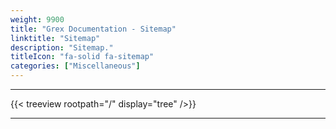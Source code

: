 ```yaml
---
weight: 9900
title: "Grex Documentation - Sitemap"
linktitle: "Sitemap"
description: "Sitemap."
titleIcon: "fa-solid fa-sitemap"
categories: ["Miscellaneous"]
---
```


---

{{< treeview
    rootpath="/"
    display="tree"
/>}}

---

<!-- Changes and update:
* Last revision: Aug 28, 2024. 
-->
